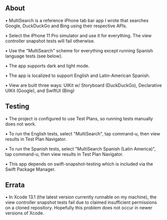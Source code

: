 ## About

• MultiSearch is a reference iPhone tab bar app I wrote that searches Google, DuckDuckGo and Bing using their respective APIs.

• Select the iPhone 11 Pro simulator and use it for everything. The view controller snapshot tests will fail otherwise.

• Use the "MultiSearch" scheme for everything except running Spanish language tests (see below).

• The app supports dark and light mode.

• The app is localized to support English and Latin-American Spanish.

• View are built three ways: UIKit w/ Storyboard (DuckDuckGo), Declarative UIKit (Google), and SwiftUI (Bing)

## Testing

• The project is configured to use Test Plans, so running tests manually does not work.

• To run the English tests, select "MultiSearch", tap command-u, then view results in Test Plan Navigator.

• To run the Spanish tests, select "MultiSearch Spanish (Latin America)", tap command-u, then view results in Test Plan Navigator.

• This app depends on swift-snapshot-testing which is included via the Swift Package Manager.

## Errata

• In Xcode 13.1 (the latest version currently runnable on my machine), the view controller snapshot tests fail
  due to claimed insufficient permissions on a cloned repository. Hopefully this problem does not occur in newer
  versions of Xcode.
